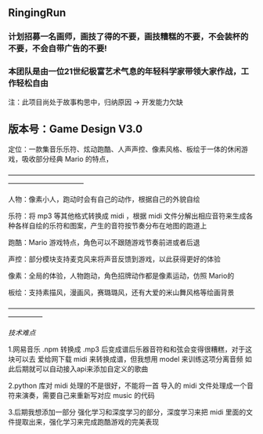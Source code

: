 ## RingingRun


### 计划招募一名画师，画技了得的不要，画技糟糕的不要，不会装杯的不要，不会自带广告的不要!
### 本团队是由一位21世纪极富艺术气息的年轻科学家带领大家作战，工作轻松自由

注：此项目尚处于故事构思中，归纳原因 -> 开发能力欠缺


## 版本号：Game Design V3.0

定位：一款集音乐乐符、炫动跑酷、人声声控、像素风格、板绘于一体的休闲游戏，吸收部分经典 Mario 的特点，

———————————————————————————————————————————————

人物：像素小人，跑动时会有自己的动作，根据自己的外貌自绘

乐符：将 mp3 等其他格式转换成 midi ，根据 midi 文件分解出相应音符来生成各种各样自绘的乐符和图案，产生的音符按节奏分布在地图的跑道上

跑酷：Mario 游戏特点，角色可以不跟随游戏节奏前进或者后退

声控：部分模块支持麦克风来将声音反馈到游戏，以此获得更好的体验

像素：全局的体验，人物跑动，角色招牌动作都是像素运动，仿照 Mario的

板绘：支持素描风，漫画风，赛璐璐风，还有大爱的米山舞风格等绘画背景

—————————————————————————————————————————

*技术难点*

1.网易音乐 .npm 转换成 .mp3 后变成谱后乐器音符和和弦会变得很糟糕，对于这块可以去 爱给网下载 midi 来转换成谱，但我想用 model 来训练这项分离音频
如此后期就可以自动接入api来添加自定义的歌曲

2.python 库对 midi 处理的不是很好，不能将一首 导入的 midi 文件处理成一个音符来演奏，需要自己来重新写对应 music 的代码

3.后期我想添加一部分 强化学习和深度学习的部分，深度学习来把 midi 里面的文件提取出来，强化学习来完成跑酷游戏的完美表现
